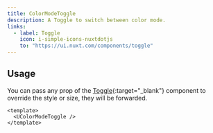 ```yaml
---
title: ColorModeToggle
description: A Toggle to switch between color mode.
links:
  - label: Toggle
    icon: i-simple-icons-nuxtdotjs
    to: "https://ui.nuxt.com/components/toggle"
---
```


## Usage

You can pass any prop of the [Toggle](https://ui.nuxt.com/components/toggle){:target="\_blank"} component to override the style or size, they will be forwarded.

```vue [example.vue]
<template>
  <UColorModeToggle />
</template>
```
